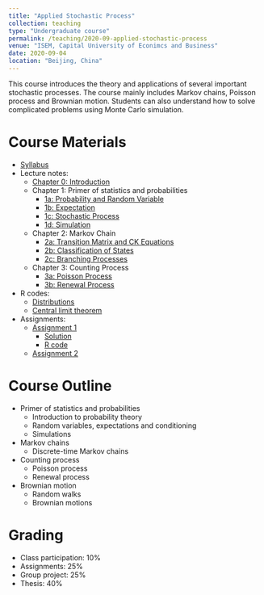 ```yaml
---
title: "Applied Stochastic Process"
collection: teaching
type: "Undergraduate course"
permalink: /teaching/2020-09-applied-stochastic-process
venue: "ISEM, Capital University of Econimcs and Business"
date: 2020-09-04
location: "Beijing, China"
---
```


This course introduces the theory and applications of several important stochastic processes. The course mainly includes Markov chains, Poisson process and Brownian motion. Students can also understand how to solve complicated problems using Monte Carlo simulation.

Course Materials
======
* [Syllabus](https://github.com/cheungyinglun/cheungyinglun.github.io/raw/master/files/teaching/2020-09-applied-stochastic-process/syllabusASP_2020.pdf)
* Lecture notes:
  * [Chapter 0: Introduction](https://github.com/cheungyinglun/cheungyinglun.github.io/raw/master/files/teaching/2020-09-applied-stochastic-process/00_Intro.pdf)
  * Chapter 1: Primer of statistics and probabilities
	* [1a: Probability and Random Variable](https://github.com/cheungyinglun/cheungyinglun.github.io/raw/master/files/teaching/2020-09-applied-stochastic-process/01a_Probability_Random_Variable.pdf)
	* [1b: Expectation](https://github.com/cheungyinglun/cheungyinglun.github.io/raw/master/files/teaching/2020-09-applied-stochastic-process/01b_Expectation.pdf)
	* [1c: Stochastic Process](https://github.com/cheungyinglun/cheungyinglun.github.io/raw/master/files/teaching/2020-09-applied-stochastic-process/01c_Random_Process.pdf)
	* [1d: Simulation](https://github.com/cheungyinglun/cheungyinglun.github.io/raw/master/files/teaching/2020-09-applied-stochastic-process/Simulation.pdf)
  * Chapter 2: Markov Chain
	* [2a: Transition Matrix and CK Equations](https://github.com/cheungyinglun/cheungyinglun.github.io/raw/master/files/teaching/2020-09-applied-stochastic-process/02a_Markov_Chain.pdf)
	* [2b: Classification of States](https://github.com/cheungyinglun/cheungyinglun.github.io/raw/master/files/teaching/2020-09-applied-stochastic-process/02b_Markov_Chain_ii.pdf)
	* [2c: Branching Processes](https://github.com/cheungyinglun/cheungyinglun.github.io/raw/master/files/teaching/2020-09-applied-stochastic-process/02c_Branching_Process.pdf)
  * Chapter 3: Counting Process
 	* [3a: Poisson Process](https://github.com/cheungyinglun/cheungyinglun.github.io/raw/master/files/teaching/2020-09-applied-stochastic-process/03a_Poisson_Process.pdf)
	* [3b: Renewal Process](https://github.com/cheungyinglun/cheungyinglun.github.io/raw/master/files/teaching/2020-09-applied-stochastic-process/03b_Renewal_Process.pdf)
* R codes:
  * [Distributions](https://github.com/cheungyinglun/cheungyinglun.github.io/raw/master/files/teaching/2020-09-applied-stochastic-process/01_Simulation_dist.R)
  * [Central limit theorem](https://github.com/cheungyinglun/cheungyinglun.github.io/raw/master/files/teaching/2020-09-applied-stochastic-process/01_Simulation_CLT.R)
* Assignments:
  * [Assignment 1](https://github.com/cheungyinglun/cheungyinglun.github.io/raw/master/files/teaching/2020-09-applied-stochastic-process/HW1.pdf)
	* [Solution](https://github.com/cheungyinglun/cheungyinglun.github.io/raw/master/files/teaching/2020-09-applied-stochastic-process/HW1_Solution.pdf)
	* [R code](https://github.com/cheungyinglun/cheungyinglun.github.io/raw/master/files/teaching/2020-09-applied-stochastic-process/HW1.R)
  * [Assignment 2](https://github.com/cheungyinglun/cheungyinglun.github.io/raw/master/files/teaching/2020-09-applied-stochastic-process/HW2.pdf)
  
Course Outline
======
* Primer of statistics and probabilities
  * Introduction to probability theory
  * Random variables, expectations and conditioning
  * Simulations
* Markov chains
  * Discrete-time Markov chains
* Counting process
  * Poisson process
  * Renewal process
* Brownian motion
  * Random walks
  * Brownian motions

Grading
======
* Class participation: 10%
* Assignments: 25%
* Group project: 25%
* Thesis: 40%

